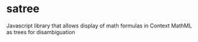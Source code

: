 satree
======

Javascript library that allows display of math formulas in Context MathML as trees for disambiguation